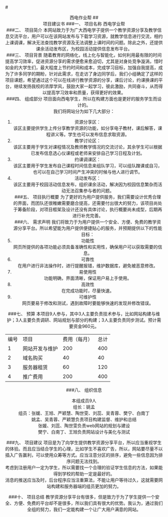 #<center>西电作业帮
##<center>项目建议书
###一、    项目名称
西电学业帮  
###二、    项目简介
本网站致力于为广大西电学子提供一个教学资源分享及教学信息交流平台，用户可以在该网站发布与下载学习资源，就教学信息进行交流，相约上课调课，解决无法查找教学资源及无法调整上课时间的问题。除此之外，还提供课余活动发布区，为校园活动提供信息发布平台。  
###三、    项目背景
随着教育的网络化，线上化与智能化，如何利用最有限的时间提高学习效率，促进资源分享的需求便愈来愈迫切，尤其是对身处竞争漩涡，惜时如金的大学生们，最大程度上节约时间和成本，完成学习目标，加强自我提高，成为了许多同学的期盼，针对此需求，在走访了身边同学后，我们小组确定了这样的项目课题，希望通过这个可以在线进行教学资源的分享，课后讨论，约课换课的平台，继续发扬我校的浓厚学风，鼓励大家一起学习，彼此激励，共同奋斗，从而得以提高学习效率和质量，获得更好的效果。   
###四、    组成部分
项目面向西电学生，所以在构建方面也是更好的服务学生而设计的。  
我们将网站分为如下几大部分：  
1. 资源分享区：  
该区主要提供学生上传分享教学资源的功能，如分享电子教材，课后解答，课程讲义等。学生也可以发布信息求取资源。  
2. 教学讨论区：  
该区主要用于学生对课程情况及教师教学情况的交流讨论，其余学生可以根据已发布信息选心仪课程或老师来安排自己学习日程及计划。  
3. 约课调课区：  
该区主要用于学生发布自己课程时间信息来组队学习，可以组队蹭课或自习，也可以在自己学习时间产生冲突的时候与他人进行调节。  
4. 活动发布区：  
该区主要用于校园活动信息发布，组织课余活动，解决因为校园信息繁杂而活动无法召集参与者的问题。  
###五、    项目执行概要
为了更好的为用户提供服务，我们需要设计优秀合理的界面，而团队还很稚嫩需要磨合提高，还需要付出很大的努力，该项目尚处于筹备阶段，对项目框架及设计还没有具体讨论，执行概要尚未成型，后期再进行补充完善。  
###六、    需求声明
我们将致力于为用户提供一个安全、方便、免费的教学资源分享平台。所以希望能为用户提供便捷贴心的服务，并预期提供以下的性能目标：  
1. 功能性  
网页所提供的各项功能必须具备准确性和实用性，确保用户可以获取需要的信息。  
2. 可靠性  
在用户进行非法操作时，进行提醒报错，维护数据库，避免被恶意修改。  
3. 易使用性    
功能明确，界面清晰，保证用户易上手使用。  
4. 高效性  
在完成功能时，尽量快速。  
5. 可维护性  
网页要易于修改和测试，遇到故障时要能够快速的发现并修改错误。  

###七、    预算
本项目9人参与，其中3人主要负责技术参与，比如网站构建与维护；3人主要负责调研、网站规划与部分的构建；3人主要负责同步测试。预计需要资金960元。  
    
<center><table>
   <tr>
      <td>编号</td>
      <td>项目</td>
      <td>费用（每月）</td>
      <td>总计</td>
   </tr>
   <tr>
      <td>1</td>
      <td>网站开发与维护</td>
      <td>200</td>
      <td>400</td>
   </tr>
   <tr>
      <td>2</td>
      <td>域名购买</td>
      <td>40</td>
      <td>40</td>
   </tr>
   <tr>
      <td>3</td>
      <td>服务器租赁</td>
      <td>60</td>
      <td>120</td>
   </tr>
   <tr>
      <td>4</td>
      <td>推广费用</td>
      <td>200</td>
      <td>400</td>
   </tr>
</table>
</center>
        
###八、    组织信息

本组成员9人  
组长：姚孟  
组员：张媛、王旭、严颖慧、陶世雯、刘蕊、吴青蓉、樊宁、白南丁  
姚孟、吴青蓉、严颖慧负责项目构建监督、维护和总结  
张媛、刘蕊、陶世雯负责web网站的规划与建设  
樊宁、白南丁、王旭负责网站设计与美化与测试  

###九、    项目建议
项目是为了向学生提供教学资源分享平台，所以应当重视学生的体验。而且应当结合学生的心理，比如学生不喜欢广告，所以，网站要尽量不以插入广告赢利，可以使用众筹等方式。应当注意分区的排序，避免一些信息因为排序问题无法找到。  
考虑到注册用户一定为学生，所以需要找一个合理的验证学生信息的方法，如果能得到学校的帮助一定是最好的。  
消息的推送应当及时，后台程序应当注重算法，不能让用户等待过久，这就需要网站构建和服务器端的组员更加的努力。  

###十、    项目总结
教学资源分享平台有很多，但是致力于为了学生提供一个安全、方便、免费的平台却不是很多，所以我们具有很大的优势。我认为，通过我们全组的努力，我们一定能构建一个让广大用户满意的网站。  
